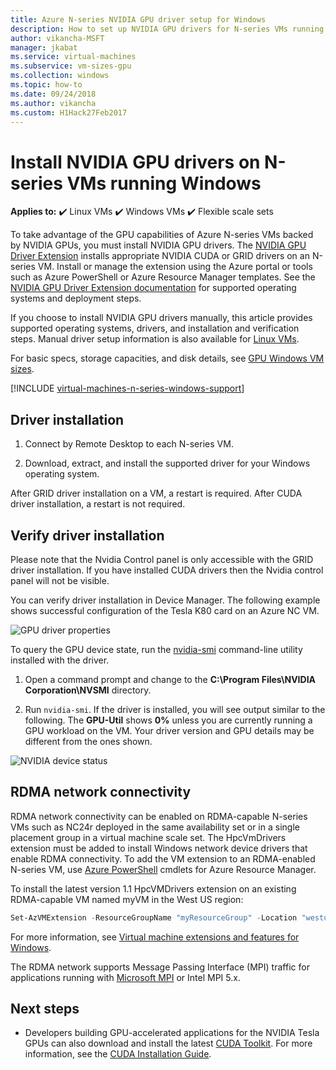 ```yaml
---
title: Azure N-series NVIDIA GPU driver setup for Windows 
description: How to set up NVIDIA GPU drivers for N-series VMs running Windows Server or Windows in Azure
author: vikancha-MSFT
manager: jkabat
ms.service: virtual-machines
ms.subservice: vm-sizes-gpu
ms.collection: windows
ms.topic: how-to
ms.date: 09/24/2018
ms.author: vikancha
ms.custom: H1Hack27Feb2017
---
```

# Install NVIDIA GPU drivers on N-series VMs running Windows 

**Applies to:** :heavy_check_mark: Linux VMs :heavy_check_mark: Windows VMs :heavy_check_mark: Flexible scale sets 

To take advantage of the GPU capabilities of Azure N-series VMs backed by NVIDIA GPUs, you must install NVIDIA GPU drivers. The [NVIDIA GPU Driver Extension](../extensions/hpccompute-gpu-windows.md) installs appropriate NVIDIA CUDA or GRID drivers on an N-series VM. Install or manage the extension using the Azure portal or tools such as Azure PowerShell or Azure Resource Manager templates. See the [NVIDIA GPU Driver Extension documentation](../extensions/hpccompute-gpu-windows.md) for supported operating systems and deployment steps.

If you choose to install NVIDIA GPU drivers manually, this article provides supported operating systems, drivers, and installation and verification steps. Manual driver setup information is also available for [Linux VMs](../linux/n-series-driver-setup.md).

For basic specs, storage capacities, and disk details, see [GPU Windows VM sizes](../sizes-gpu.md?toc=/azure/virtual-machines/windows/toc.json). 

[!INCLUDE [virtual-machines-n-series-windows-support](../../../includes/virtual-machines-n-series-windows-support.md)]

## Driver installation

1. Connect by Remote Desktop to each N-series VM.

2. Download, extract, and install the supported driver for your Windows operating system.

After GRID driver installation on a VM, a restart is required. After CUDA driver installation, a restart is not required.

## Verify driver installation

Please note that the Nvidia Control panel is only accessible with the GRID driver installation. If you have installed CUDA drivers then the Nvidia control panel will not be visible.

You can verify driver installation in Device Manager. The following example shows successful configuration of the Tesla K80 card on an Azure NC VM.

![GPU driver properties](./media/n-series-driver-setup/GPU_driver_properties.png)

To query the GPU device state, run the [nvidia-smi](https://developer.nvidia.com/nvidia-system-management-interface) command-line utility installed with the driver.

1. Open a command prompt and change to the **C:\Program Files\NVIDIA Corporation\NVSMI** directory.

2. Run `nvidia-smi`. If the driver is installed, you will see output similar to the following. The **GPU-Util** shows **0%** unless you are currently running a GPU workload on the VM. Your driver version and GPU details may be different from the ones shown.

![NVIDIA device status](./media/n-series-driver-setup/smi.png)  

## RDMA network connectivity

RDMA network connectivity can be enabled on RDMA-capable N-series VMs such as NC24r deployed in the same availability set or in a single placement group in a virtual machine scale set. The HpcVmDrivers extension must be added to install Windows network device drivers that enable RDMA connectivity. To add the VM extension to an RDMA-enabled N-series VM, use [Azure PowerShell](/powershell/azure/) cmdlets for Azure Resource Manager.

To install the latest version 1.1 HpcVMDrivers extension on an existing RDMA-capable VM named myVM in the West US region:
  ```powershell
  Set-AzVMExtension -ResourceGroupName "myResourceGroup" -Location "westus" -VMName "myVM" -ExtensionName "HpcVmDrivers" -Publisher "Microsoft.HpcCompute" -Type "HpcVmDrivers" -TypeHandlerVersion "1.1"
  ```
  For more information, see [Virtual machine extensions and features for Windows](../extensions/features-windows.md).

The RDMA network supports Message Passing Interface (MPI) traffic for applications running with [Microsoft MPI](/message-passing-interface/microsoft-mpi) or Intel MPI 5.x. 


## Next steps

* Developers building GPU-accelerated applications for the NVIDIA Tesla GPUs can also download and install the latest [CUDA Toolkit](https://developer.nvidia.com/cuda-downloads). For more information, see the [CUDA Installation Guide](https://docs.nvidia.com/cuda/cuda-installation-guide-microsoft-windows/index.html#axzz4ZcwJvqYi).
